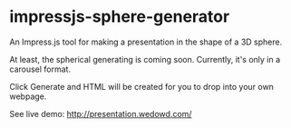 # impressjs-sphere-generator
An Impress.js tool for making a presentation in the shape of a 3D sphere.

At least, the spherical generating is coming soon. Currently, it's only in a carousel format.

Click Generate and HTML will be created for you to drop into your own webpage. 

See live demo: http://presentation.wedowd.com/

